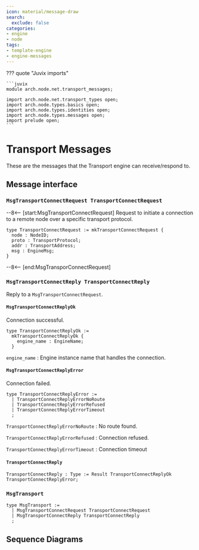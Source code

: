 ```yaml
---
icon: material/message-draw
search:
  exclude: false
categories:
- engine
- node
tags:
- template-engine
- engine-messages
---
```


??? quote "Juvix imports"

    ```juvix
    module arch.node.net.transport_messages;

    import arch.node.net.transport_types open;
    import arch.node.types.basics open;
    import arch.node.types.identities open;
    import arch.node.types.messages open;
    import prelude open;
    ```

# Transport Messages

These are the messages that the Transport engine can receive/respond to.

## Message interface

### `MsgTransportConnectRequest TransportConnectRequest`

--8<-- [start:MsgTransportConnectRequest]
Request to initiate a connection to a remote node over a specific transport protocol.

```juvix
type TransportConnectRequest := mkTransportConnectRequest {
  node : NodeID;
  proto : TransportProtocol;
  addr : TransportAddress;
  msg : EngineMsg;
}
```
--8<-- [end:MsgTransporConnectRequest]

### `MsgTransportConnectReply TransportConnectReply`

Reply to a `MsgTransportConnectRequest`.

#### `MsgTransportConnectReplyOk`

Connection successful.

```juvix
type TransportConnectReplyOk :=
  mkTransportConnectReplyOk {
    engine_name : EngineName;
  }
```

`engine_name`
: Engine instance name that handles the connection.

#### `MsgTransportConnectReplyError`

Connection failed.

```juvix
type TransportConnectReplyError :=
  | TransportConnectReplyErrorNoRoute
  | TransportConnectReplyErrorRefused
  | TransportConnectReplyErrorTimeout
  ;
```

`TransportConnectReplyErrorNoRoute`
: No route found.

`TransportConnectReplyErrorRefused`
: Connection refused.

`TransportConnectReplyErrorTimeout`
: Connection timeout

#### `TransportConnectReply`

```juvix
TransportConnectReply : Type := Result TransportConnectReplyOk TransportConnectReplyError;
```

### `MsgTransport`

<!-- --8<-- [start:TemplateMsg] -->
```juvix
type MsgTransport :=
  | MsgTransportConnectRequest TransportConnectRequest
  | MsgTransportConnectReply TransportConnectReply
  ;
```
<!-- --8<-- [end:TemplateMsg] -->

## Sequence Diagrams
